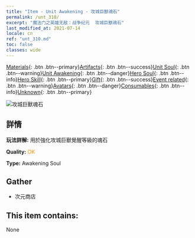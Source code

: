 ```yaml
---
title: "Item - Unit Awakening - 攻城巨獸魂石"
permalink: /unt_310/
excerpt: "魔法门之英雄无敌：战争纪元  攻城巨獸魂石"
last_modified_at: 2021-07-14
locale: cn
ref: "unt_310.md"
toc: false
classes: wide
---
```

 [Materials](/ItemsCN/){: .btn .btn--primary}[Artifacts](/ItemsCN/Artifacts/){: .btn .btn--success}[Unit Soul](/ItemsCN/UnitSoul/){: .btn .btn--warning}[Unit Awakening](/ItemsCN/UnitAwakening/){: .btn .btn--danger}[Hero Soul](/ItemsCN/HeroSoul/){: .btn .btn--info}[Hero Skill](/ItemsCN/HeroSkill/){: .btn .btn--primary}[Gift](/ItemsCN/Gift/){: .btn .btn--success}[Event related](/ItemsCN/Events/){: .btn .btn--warning}[Avatars](/ItemsCN/Avatars/){: .btn .btn--danger}[Consumables](/ItemsCN/Consumables/){: .btn .btn--info}[Unknown](/ItemsCN/Unknown/){: .btn .btn--primary}

 ![攻城巨獸魂石](/images/u/tia_duyanjuren.jpg)

## 詳情
 **玩法詳解:** 用於強化攻城巨獸覺醒等級的魂石

 **Quality:** <span style="color: #FF8C00">OK</span>

 **Type:** Awakening Soul

## Gather

*    次元商店 

## This item contains:

  None

